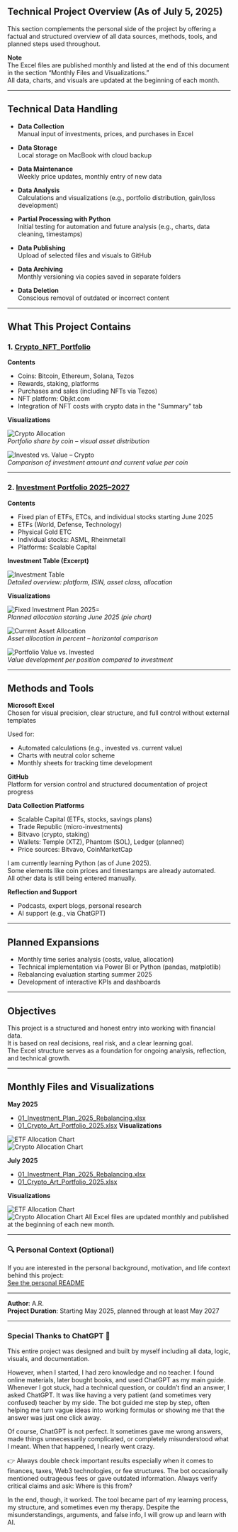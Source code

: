 ## Technical Project Overview (As of July 5, 2025)

This section complements the personal side of the project by offering a factual and structured overview of all data sources, methods, tools, and planned steps used throughout.

**Note**  
The Excel files are published monthly and listed at the end of this document in the section “Monthly Files and Visualizations.”  
All data, charts, and visuals are updated at the beginning of each month.

---

## Technical Data Handling

- **Data Collection**  
  Manual input of investments, prices, and purchases in Excel

- **Data Storage**  
  Local storage on MacBook with cloud backup

- **Data Maintenance**  
  Weekly price updates, monthly entry of new data

- **Data Analysis**  
  Calculations and visualizations (e.g., portfolio distribution, gain/loss development)

- **Partial Processing with Python**  
  Initial testing for automation and future analysis (e.g., charts, data cleaning, timestamps)

- **Data Publishing**  
  Upload of selected files and visuals to GitHub

- **Data Archiving**  
  Monthly versioning via copies saved in separate folders

- **Data Deletion**  
  Conscious removal of outdated or incorrect content

---

## What This Project Contains

### 1. [Crypto_NFT_Portfolio](Crypto_Art_Portfolio_June_2025.xlsx)

**Contents**

- Coins: Bitcoin, Ethereum, Solana, Tezos  
- Rewards, staking, platforms  
- Purchases and sales (including NFTs via Tezos)  
- NFT platform: Objkt.com  
- Integration of NFT costs with crypto data in the "Summary" tab

**Visualizations**

![Crypto Allocation](Crypto_Allocation_June25.png)  
*Portfolio share by coin – visual asset distribution*

![Invested vs. Value – Crypto](June25_Invested%20Cost%20vs.%20Portfolio%20Value.png)  
*Comparison of investment amount and current value per coin*

---

### 2. [Investment Portfolio 2025–2027](Investment_Plan_June25.xlsx)

**Contents**

- Fixed plan of ETFs, ETCs, and individual stocks starting June 2025  
- ETFs (World, Defense, Technology)  
- Physical Gold ETC  
- Individual stocks: ASML, Rheinmetall  
- Platforms: Scalable Capital

**Investment Table (Excerpt)**

![Investment Table](./01_Investment_Table.png)  
*Detailed overview: platform, ISIN, asset class, allocation*

**Visualizations**

![Fixed Investment Plan 2025=](./01_Fixed_Investment_Plan_June2025.png)  
*Planned allocation starting June 2025 (pie chart)*

![Current Asset Allocation](Asset_Allocation_June25.png)  
*Asset allocation in percent – horizontal comparison*

![Portfolio Value vs. Invested](nvestment_vs_Current%20Value_June2025.png)  
*Value development per position compared to investment*

---

## Methods and Tools

**Microsoft Excel**  
Chosen for visual precision, clear structure, and full control without external templates

Used for:

- Automated calculations (e.g., invested vs. current value)  
- Charts with neutral color scheme  
- Monthly sheets for tracking time development

**GitHub**  
Platform for version control and structured documentation of project progress

**Data Collection Platforms**

- Scalable Capital (ETFs, stocks, savings plans)  
- Trade Republic (micro-investments)  
- Bitvavo (crypto, staking)  
- Wallets: Temple (XTZ), Phantom (SOL), Ledger (planned)  
- Price sources: Bitvavo, CoinMarketCap

I am currently learning Python (as of June 2025).  
Some elements like coin prices and timestamps are already automated.  
All other data is still being entered manually.

**Reflection and Support**

- Podcasts, expert blogs, personal research  
- AI support (e.g., via ChatGPT)

---

## Planned Expansions

- Monthly time series analysis (costs, value, allocation)  
- Technical implementation via Power BI or Python (pandas, matplotlib)  
- Rebalancing evaluation starting summer 2025  
- Development of interactive KPIs and dashboards

---

## Objectives

This project is a structured and honest entry into working with financial data.  
It is based on real decisions, real risk, and a clear learning goal.  
The Excel structure serves as a foundation for ongoing analysis, reflection, and technical growth.

---

## Monthly Files and Visualizations

**May 2025**

- [01_Investment_Plan_2025_Rebalancing.xlsx](./01_Investment_Plan_2025_Rebalancing.xlsx)  
- [01_Crypto_Art_Portfolio_2025.xlsx](./01_Crypto_Art_Portfolio_2025.xlsx)
**Visualizations**

![ETF Allocation Chart](./01_ETF_Equity_Allocation_Current.png)  
![Crypto Allocation Chart](./01_Crypto_Allocation_Percentage.png)

**July 2025**

- [01_Investment_Plan_2025_Rebalancing.xlsx](Investment_Plan_June25.xlsx)  
- [01_Crypto_Art_Portfolio_2025.xlsx](Crypto_Art_Portfolio_June_2025.xlsx)

**Visualizations**

![ETF Allocation Chart](.Asset_Allocation_June25.png)  
![Crypto Allocation Chart](Crypto_Allocation_June25.png)
All Excel files are updated monthly and published at the beginning of each new month.

---

### 🔍 Personal Context (Optional)

If you are interested in the personal background, motivation, and life context behind this project:  
 [See the personal README](./README.md)

---

**Author**: A.R.  
**Project Duration**: Starting May 2025, planned through at least May 2027

---

### Special Thanks to ChatGPT 🤖

This entire project was designed and built by myself including all data, logic, visuals, and documentation.

However, when I started, I had zero knowledge and no teacher. I found online materials, later bought books, and used ChatGPT as my main guide. Whenever I got stuck, had a technical question, or couldn’t find an answer, I asked ChatGPT. It was like having a very patient (and sometimes very confused) teacher by my side. The bot guided me step by step, often helping me turn vague ideas into working formulas or showing me that the answer was just one click away.

Of course, ChatGPT is not perfect. It sometimes gave me wrong answers, made things unnecessarily complicated, or completely misunderstood what I meant. When that happened, I nearly went crazy.

👉 Always double check important results especially when it comes to finances, taxes, Web3 technologies, or fee structures. The bot occasionally mentioned outrageous fees or gave outdated information. Always verify critical claims and ask: Where is this from?

In the end, though, it worked. The tool became part of my learning process, my structure, and sometimes even my therapy. Despite the misunderstandings, arguments, and false info, I will grow up and learn with AI.
